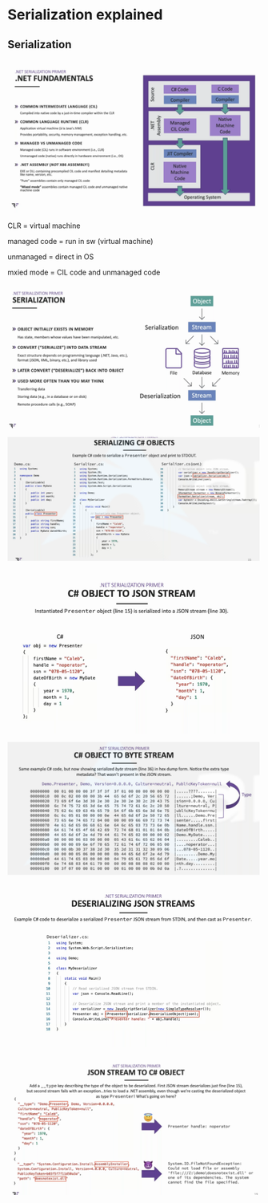 # Serialization explained

## Serialization

![](../../../../.gitbook/assets/f6849556d5c740e994c206749e3674cb.png)

CLR = virtual machine

managed code = run in sw \(virtual machine\)

unmanaged = direct in OS

mxied mode = CIL code and unmanaged code

![](../../../../.gitbook/assets/b254c844ba1d4c38861eee71e43b02f4.png)

![](../../../../.gitbook/assets/cb29bc1b33b94238904f6e35dcbea649.png)

![](../../../../.gitbook/assets/64ab775c934742aca862ce185cac1035.png)

![](../../../../.gitbook/assets/c61dbf6f8caf47059d085362cef59760.png)

![](../../../../.gitbook/assets/c3f5eeeef367419f88c733a12bf7a11b.png)

![](../../../../.gitbook/assets/be33e5255cd54cc4b129c1f9887c623b.png)

